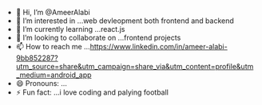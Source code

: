 - 👋 Hi, I’m @AmeerAlabi
- 👀 I’m interested in ...web devleopment both frontend and backend
- 🌱 I’m currently learning ...react.js
- 💞️ I’m looking to collaborate on ...frontend projects
- 📫 How to reach me ...https://www.linkedin.com/in/ameer-alabi-9bb852287?utm_source=share&utm_campaign=share_via&utm_content=profile&utm_medium=android_app
- 😄 Pronouns: ...
- ⚡ Fun fact: ...i love coding and palying football

<!---
AmeerAlabi/AmeerAlabi is a ✨ special ✨ repository because its `README.md` (this file) appears on your GitHub profile.
You can click the Preview link to take a look at your changes.
--->
